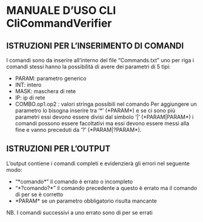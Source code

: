 # MANUALE D’USO CLI CliCommandVerifier

## ISTRUZIONI PER L’INSERIMENTO DI COMANDI

I comandi sono da inserire all’interno del file “Commands.txt” uno per riga i comandi stessi hanno
la possibilità di avere dei parametri di 5 tipi:

* PARAM: parametro generico
* INT: intero
* MASK: maschera di rete
* IP: ip di rete
* COMBO.op1.op2 : valori stringa possibili nel comando
Per aggiungere un parametro lo bisogna inserire tra ‘\*’ (\*PARAM\*) e se ci sono più parametri essi devono essere
divisi dal simbolo ‘|’ (\*PARAM|PARAM\*) i comandi possono essere facoltativi ma essi devono essere messi alla fine e vanno preceduti da ‘?’ 
(\*PARAM|?PARAM\*).

## ISTRUZIONI PER L’OUTPUT

L’output contiene i comandi completi e evidenzierà gli errori nel seguente modo:

* “\*comando\*” il comando è errato o incompleto
* “\*?comando?\*” il comando precedente a questo è errato ma il comando di per se è corretto
* \*PARAM* se un parametro obbligatorio risulta mancante

NB. I comandi successivi a uno errato sono di per se errati




